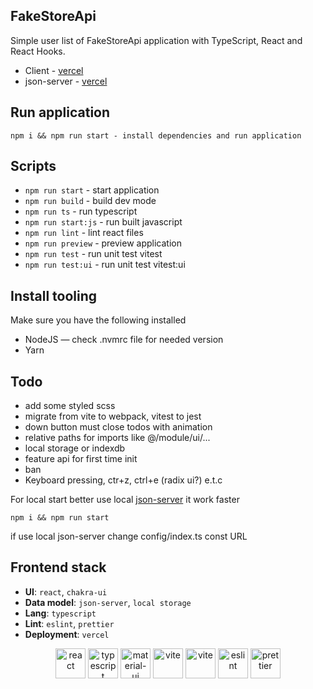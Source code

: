 ## FakeStoreApi

Simple user list of FakeStoreApi application with TypeScript, React and React Hooks.

- Client - [vercel](https://todos-swart-eight.vercel.app/)
- json-server - [vercel](https://todo-list-json-server-hnyxyyqsa-klim-barks-projects.vercel.app/)

## Run application

```
npm i && npm run start - install dependencies and run application
```

## Scripts

- `npm run start` - start application
- `npm run build` - build dev mode
- `npm run ts` - run typescript
- `npm run start:js` - run built javascript
- `npm run lint` - lint react files
- `npm run preview` - preview application
- `npm run test` - run unit test vitest
- `npm run test:ui` - run unit test vitest:ui

## Install tooling

Make sure you have the following installed

- NodeJS — check .nvmrc file for needed version
- Yarn

## Todo

- add some styled scss
- migrate from vite to webpack, vitest to jest
- down button must close todos with animation
- relative paths for imports like @/module/ui/...
- local storage or indexdb
- feature api for first time init
- ban
- Keyboard pressing, ctr+z, ctrl+e (radix ui?) e.t.c

For local start better use local [json-server](https://github.com/Barklim/todo-list-json-server) it work faster
```
npm i && npm run start
```
if use local json-server change config/index.ts const URL

## Frontend stack

- **UI**: `react`, `chakra-ui`
- **Data model**: `json-server`, `local storage`
- **Lang**: `typescript`
- **Lint**: `eslint`, `prettier`
- **Deployment**: `vercel`

<div align="center">

[<img title="react" alt="react" height=48 src="https://cdn.auth0.com/blog/react-js/react.png"/>](https://react.dev/)
[<img title="typescript" alt="typescript" height=48 src="https://raw.githubusercontent.com/remojansen/logo.ts/master/ts.png"/>](https://www.typescriptlang.org/)
[<img title="chakra-ui" alt="material-ui" height=48 src="https://avatars.githubusercontent.com/u/54212428?s=200&v=4"/>](https://v2.chakra-ui.com/)
[<img title="vite" alt="vite" height=48 src="https://avatars.githubusercontent.com/u/65625612?s=200&v=4"/>](https://vitejs.dev/)
[<img title="vitest" alt="vite" height=48 src="https://avatars.githubusercontent.com/u/95747107?s=200&v=4"/>](https://vitest.dev/)
[<img title="eslint" alt="eslint" height=48 src="https://d33wubrfki0l68.cloudfront.net/204482ca413433c80cd14fe369e2181dd97a2a40/092e2/assets/img/logo.svg"/>](https://eslint.org/)
[<img title="prettier" alt="prettier" height=48 src="https://prettier.io/icon.png"/>](https://prettier.io/)
</div>